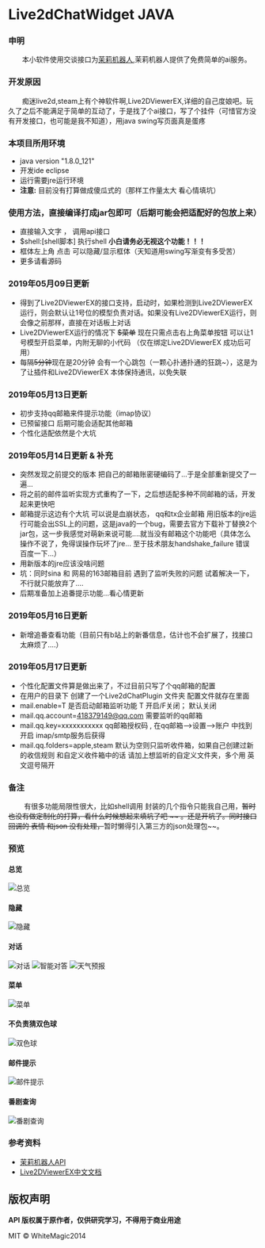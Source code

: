 

# Live2dChatWidget JAVA


### 申明
&emsp;&emsp;本小软件使用交谈接口为[茉莉机器人][1],茉莉机器人提供了免费简单的ai服务。

### 开发原因
&emsp;&emsp;痴迷live2d,steam上有个神软件啊,Live2DViewerEX,详细的自己度娘吧。玩久了之后不能满足于简单的互动了，于是找了个ai接口，写了个挂件（可惜官方没有开发接口，也可能是我不知道），用java swing写页面真是蛋疼

### 本项目所用环境
- java version "1.8.0_121"
- 开发ide eclipse
- 运行需要jre运行环境
- **注意:** 目前没有打算做成傻瓜式的（那样工作量太大 看心情填坑）

### 使用方法，直接编译打成jar包即可（后期可能会把适配好的包放上来）
- 直接输入文字 ， 调用api接口
- $shell:[shell脚本] 执行shell    **小白请务必无视这个功能！！！**
- 框体左上角 点击 可以隐藏/显示框体（天知道用swing写渐变有多受苦）
- 更多请看源码


### 2019年05月09日更新
- 得到了Live2DViewerEX的接口支持，启动时，如果检测到Live2DViewerEX运行，则会默认让1号位的模型负责对话。如果没有Live2DViewerEX运行，则会像之前那样，直接在对话板上对话
- Live2DViewerEX运行的情况下 ~~$菜单~~ 现在只需点击右上角菜单按钮 可以让1号模型开启菜单，内附无聊的小代码 （仅在绑定Live2DViewerEX 成功后可用）
- 每隔~~5分钟~~现在是20分钟 会有一个心跳包（一颗心扑通扑通的狂跳~），这是为了让插件和Live2DViewerEX 本体保持通讯，以免失联

### 2019年05月13日更新
- 初步支持qq邮箱来件提示功能（imap协议）
- 已预留接口 后期可能会适配其他邮箱
- 个性化适配依然是个大坑

### 2019年05月14日更新 & 补充
- 突然发现之前提交的版本 把自己的邮箱账密硬编码了...于是全部重新提交了一遍...
- 将之前的邮件监听实现方式重构了一下，之后想适配多种不同邮箱的话，开发起来更快吧
- 邮箱提示这边有个大坑 可以说是血崩状态， qq和tx企业邮箱 用旧版本的jre运行可能会出SSL上的问题，这是java的一个bug，需要去官方下载补丁替换2个jar包，这一步我感觉对萌新来说可能....就当没有邮箱这个功能吧（具体怎么操作不说了，免得误操作玩坏了jre... 至于技术朋友handshake_failure 错误 百度一下...）
- 用新版本的jre应该没啥问题
- 坑：同时sina 和 网易的163邮箱目前 遇到了监听失败的问题  试着解决一下，不行就只能放弃了....
- 后期准备加上追番提示功能...看心情更新

### 2019年05月16日更新
- 新增追番查看功能（目前只有b站上的新番信息，估计也不会扩展了，找接口太麻烦了....）

### 2019年05月17日更新
- 个性化配置文件算是做出来了，不过目前只写了个qq邮箱的配置
- 在用户的目录下 创建了一个Live2dChatPlugin 文件夹 配置文件就存在里面
- mail.enable=T
是否启动邮箱监听功能  T 开启/F关闭； 默认关闭
- mail.qq.account=418379149@qq.com
需要监听的qq邮箱
- mail.qq.key=xxxxxxxxxxx
qq邮箱授权码 , 在qq邮箱-->设置-->账户 中找到开启 imap/smtp服务后获得
- mail.qq.folders=apple,steam
默认为空则只监听收件箱，如果自己创建过新的收信规则 和自定义收件箱中的话 请加上想监听的自定义文件夹，多个用 英文逗号隔开

### 备注
&emsp;&emsp; 有很多功能局限性很大，比如shell调用 封装的几个指令只能我自己用，~~暂时也没有做定制化的打算，看什么时候想起来填坑了吧 ~~ 。还是开坑了。同时接口回调的 表情 和json 没有处理，~~暂时懒得引入第三方的json处理包~~。


### 预览
#### 总览
![总览](img/main.png)

#### 隐藏
![隐藏](img/hiden.png)

#### 对话
![对话](img/talk.png)
![智能对答](img/talk2.png)
![天气预报](img/talk3.png)

#### 菜单
![菜单](img/menu.png)

#### 不负责猜双色球
![双色球](img/lottery.png)

#### 邮件提示
![邮件提示](img/mail.png)

#### 番剧查询
![番剧查询](img/bangumi.png)




### 参考资料
- [茉莉机器人API][1]
- [Live2DViewerEX中文文档][2]

[1]: http://www.itpk.cn/
[2]: http://live2d.pavostudio.com/doc/zh-cn/exapi/

## 版权声明

**API 版权属于原作者，仅供研究学习，不得用于商业用途**

MIT © WhiteMagic2014
